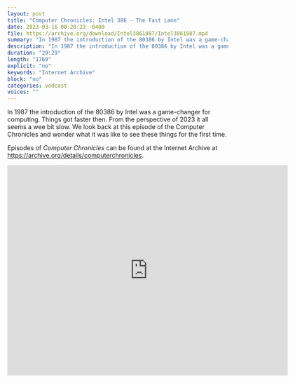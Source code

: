 ```yaml
---
layout: post
title: "Computer Chronicles: Intel 386 - The Fast Lane"
date: 2023-03-16 00:20:23 -0400
file: https://archive.org/download/Intel3861987/Intel3861987.mp4
summary: "In 1987 the introduction of the 80386 by Intel was a game-changer for computing.  Things got faster then.  From the perspective of 2023 it all seems a wee bit slow.  We look back at this episode of the Computer Chronicles and wonder what it was like to see these things for the first time."
description: "In 1987 the introduction of the 80386 by Intel was a game-changer for computing.  Things got faster then.  From the perspective of 2023 it all seems a wee bit slow.  We look back at this episode of the Computer Chronicles and wonder what it was like to see these things for the first time."
duration: "29:29"
length: "1769"
explicit: "no" 
keywords: "Internet Archive"
block: "no" 
categories: vodcast
voices: ""
---
```


In 1987 the introduction of the 80386 by Intel was a game-changer for computing.  Things got faster then.  From the perspective of 2023 it all seems a wee bit slow.  We look back at this episode of the Computer Chronicles and wonder what it was like to see these things for the first time.

Episodes of *Computer Chronicles* can be found at the Internet Archive at <https://archive.org/details/computerchronicles>.

<iframe src="https://archive.org/embed/Intel3861987" width="640" height="480" frameborder="0" webkitallowfullscreen="true" mozallowfullscreen="true" allowfullscreen></iframe>

